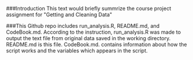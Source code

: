 ###Introduction
This text would briefly summrize the course project assignment for "Getting and Cleaning Data"

###This Github repo includes run_analysis.R, README.md, and CodeBook.md.
According to the instruction, 
run_analysis.R was made to output the text file from original data saved in the working directory. 
README.md is this file. 
CodeBook.md. contains information about how the script works and the variables which appears in the script.
